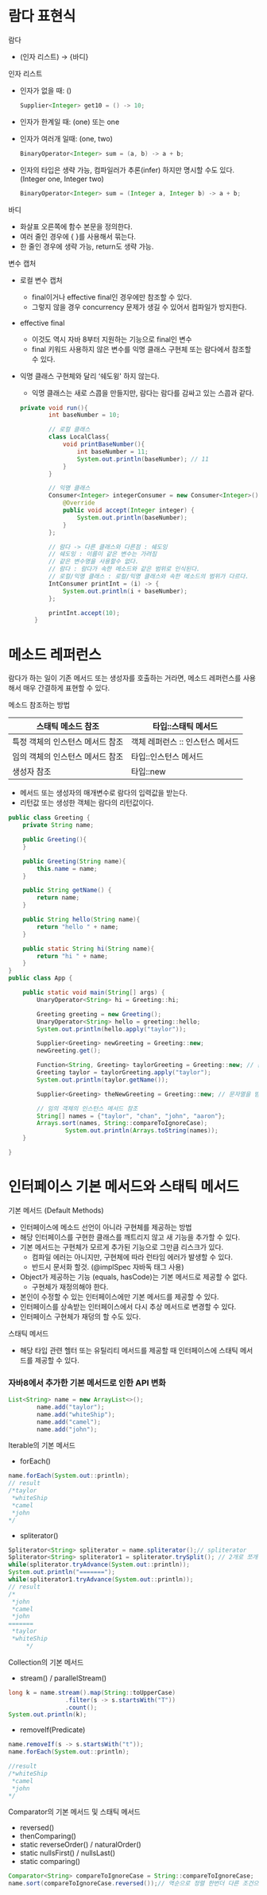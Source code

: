 # 람다 표현식

람다

- (인자 리스트) → {바디}

인자 리스트

- 인자가 없을 때: ()
    
    ```java
    Supplier<Integer> get10 = () -> 10;
    ```
    
- 인자가 한계일 때: (one) 또는 one
- 인자가 여러개 일때: (one, two)
    
    ```java
    BinaryOperator<Integer> sum = (a, b) -> a + b;
    ```
    
- 인자의 타입은 생략 가능, 컴파일러가 추론(infer) 하지만 명시할 수도 있다. (Integer one, Integer two)
    
    ```java
    BinaryOperator<Integer> sum = (Integer a, Integer b) -> a + b;
    ```
    

바디

- 화살표 오른쪽에 함수 본문을 정의한다.
- 여러 줄인 경우에 { }를 사용해서 묶는다.
- 한 줄인 경우에 생략 가능, return도 생략 가능.

변수 캡처

- 로컬 변수 캡처
    - final이거나 effective final인 경우에만 참조할 수 있다.
    - 그렇지 않을 경우 concurrency 문제가 생길 수 있어서 컴파일가 방지한다.
- effective final
    - 이것도 역시 자바 8부터 지원하는 기능으로 final인 변수
    - final 키워드 사용하지 않은 변수를 익명 클래스 구현체 또는 람다에서 참조할 수 있다.
- 익명 클래스 구현체와 달리 ‘쉐도윙' 하지 않는다.
    - 익명 클래스는 새로 스콥을 만들지만, 람다는 람다를 감싸고 있는 스콥과 같다.
    
    ```java
    private void run(){
            int baseNumber = 10;
    
            // 로컬 클래스
            class LocalClass{
                void printBaseNumber(){
                    int baseNumber = 11;
                    System.out.println(baseNumber); // 11
                }
            }
    
            // 익명 클래스
            Consumer<Integer> integerConsumer = new Consumer<Integer>() {
                @Override
                public void accept(Integer integer) {
                    System.out.println(baseNumber);
                }
            };
    
            // 람다 -> 다른 클래스와 다른점 : 쉐도잉
            // 쉐도잉 : 이름이 같은 변수는 가려짐
            // 같은 변수명을 사용할수 없다.
            // 람다 : 람다가 속한 메소드와 같은 범위로 인식된다.
            // 로컬/익명 클래스 : 로컬/익명 클래스와 속한 메소드의 범위가 다르다.
            IntConsumer printInt = (i) -> {
                System.out.println(i + baseNumber);
            };
    
            printInt.accept(10);
        }
    ```
    

# 메소드 레퍼런스

람다가 하는 일이 기존 메서드 또는 생성자를 호출하는 거라면, 메소드 레퍼런스를 사용해서 매우 간결하게 표현할 수 있다.

메소드 참조하는 방법

| 스태틱 메소드 참조 | 타입::스태틱 메서드 |
| --- | --- |
| 특정 객체의 인스턴스 메서드 참조 | 객체 레퍼런스 :: 인스턴스 메서드 |
| 임의 객체의 인스턴스 메서드 참조 | 타입::인스턴스 메서드 |
| 생성자 참조 | 타입::new |
- 메서드 또는 생성자의 매개변수로 람다의 입력값을 받는다.
- 리턴값 또는 생성한 객체는 람다의 리턴값이다.

```java
public class Greeting {
    private String name;

    public Greeting(){
    }

    public Greeting(String name){
        this.name = name;
    }

    public String getName() {
        return name;
    }

    public String hello(String name){
        return "hello " + name;
    }

    public static String hi(String name){
        return "hi " + name;
    }
}
public class App {

    public static void main(String[] args) {
        UnaryOperator<String> hi = Greeting::hi;

        Greeting greeting = new Greeting();
        UnaryOperator<String> hello = greeting::hello;
        System.out.println(hello.apply("taylor"));

        Supplier<Greeting> newGreeting = Greeting::new;
        newGreeting.get();

        Function<String, Greeting> taylorGreeting = Greeting::new; // 문자열을 받는 생성장를 참조
        Greeting taylor = taylorGreeting.apply("taylor");
        System.out.println(taylor.getName());

        Supplier<Greeting> theNewGreeting = Greeting::new; // 문자열을 받지 않는 생성자를 참조

        // 임의 객체의 인스턴스 메서드 참조
        String[] names = {"taylor", "chan", "john", "aaron"};
        Arrays.sort(names, String::compareToIgnoreCase);
				System.out.println(Arrays.toString(names));
    }

}
```

# 인터페이스 기본 메서드와 스태틱 메서드

기본 메서드 (Default Methods)

- 인터페이스에 메소드 선언이 아니라 구현체를 제공하는 방법
- 해당 인터페이스를 구현한 클래스를 깨트리지 않고 새 기능을 추가할 수 있다.
- 기본 메서드는 구현체가 모르게 추가된 기능으로 그만큼 리스크가 있다.
    - 컴파일 에러는 아니지만, 구현체에 따라 런타임 에러가 발생할 수 있다.
    - 반드시 문서화 할것. (@implSpec 자바독 태그 사용)
- Object가 제공하는 기능 (equals, hasCode)는 기본 메서드로 제공할 수 없다.
    - 구현체가 재정의해야 한다.
- 본인이 수정할 수 있는 인터페이스에만 기본 메서드를 제공할 수 있다.
- 인터페이스를 상속받는 인터페이스에서 다시 추상 메서드로 변경할 수 있다.
- 인터페이스 구현체가 재덩의 할 수도 있다.

스태틱 메서드

- 해당 타입 관련 헬터 또는 유틸리티 메서드를 제공할 때 인터페이스에 스태틱 메서드를 제공할 수 있다.

### 자바8에서 추가한 기본 메서드로 인한 API 변화

```java
List<String> name = new ArrayList<>();
        name.add("taylor");
        name.add("whiteShip");
        name.add("camel");
        name.add("john");
```

Iterable의 기본 메서드

- forEach()

```java
name.forEach(System.out::println);
// result
/*taylor
 *whiteShip
 *camel
 *john
*/
```

- spliterator()

```java
Spliterator<String> spliterator = name.spliterator();// spliterator
Spliterator<String> spliterator1 = spliterator.trySplit(); // 2개로 쪼개짐
while(spliterator.tryAdvance(System.out::println));
System.out.println("=======");
while(spliterator1.tryAdvance(System.out::println));
// result
/*
 *john
 *camel
 *john
=======
 *taylor
 *whiteShip
     */
```

Collection의 기본 메서드

- stream() / parallelStream()

```java
long k = name.stream().map(String::toUpperCase)
                .filter(s -> s.startsWith("T"))
                .count();
System.out.println(k);
```

- removeIf(Predicate)

```java
name.removeIf(s -> s.startsWith("t"));
name.forEach(System.out::println);

//result
/*whiteShip
 *camel
 *john
*/
```

Comparator의 기본 메서드 및 스태틱 메서드

- reversed()
- thenComparing()
- static reverseOrder() / naturalOrder()
- static nullsFirst() / nullsLast()
- static comparing()

```java
Comparator<String> compareToIgnoreCase = String::compareToIgnoreCase;
name.sort(compareToIgnoreCase.reversed());// 역순으로 정렬 한번더 다른 조건으로 정렬 -> thenComparing
```